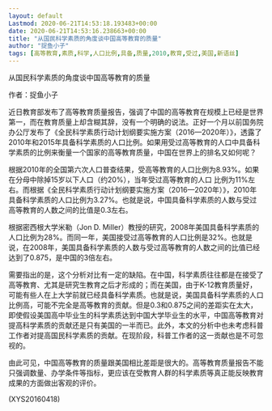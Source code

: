 ```yaml
---
layout: default
Lastmod: 2020-06-21T14:53:18.193483+00:00
date: 2020-06-21T14:53:16.238663+00:00
title: "从国民科学素质的角度谈中国高等教育的质量"
author: "捉鱼小子"
tags: [高等教育,素质,科学,人口比例,具备,质量,2010,教育,受过,美国,新语丝]
---
```


从国民科学素质的角度谈中国高等教育的质量

作者：捉鱼小子

近日教育部发布了高等教育质量报告，强调了中国的高等教育在规模上已经是世界第一，而在教育质量上却含糊其辞，没有一个明确的说法。正好一个月以前国务院办公厅发布了《全民科学素质行动计划纲要实施方案（2016—2020年）》，透露了2010年和2015年具备科学素质的人口比例。如果用受过高等教育的人口中具备科学素质的比例来衡量一个国家的高等教育质量，中国在世界上的排名又如何呢？

根据2010年的全国第六次人口普查结果，受高等教育的人口比例为8.93%。如果在分母中除掉15岁以下人口（约20%），当年受过高等教育的人口 比例为11%左右。而根据《全民科学素质行动计划纲要实施方案（2016—2020年）》，2010年具备科学素质的人口比例为3.27%。也就是说，中国具备科学素质的人数与受过高等教育的人数之间的比值是0.3左右。

根据密西根大学米勒（Jon D. Miller）教授的研究，2008年美国具备科学素质的人口比例为28%。而同一年，美国接受过高等教育的人口比例是32%。也就是说，在2008年，美国具备科学素质的人数与受过高等教育的人数之间的比值已经达到了0.875，是中国的3倍左右。

需要指出的是，这个分析对比有一定的缺陷。在中国，科学素质往往都是在接受了高等教育、尤其是研究生教育之后才形成的；而在美国，由于K-12教育质量好，可能有些人在上大学前就已经具备科学素质。也就是说，美国具备科学素质的人口比例高，可能不完全是高等教育的贡献。但是0.3和0.875之间的差距实在太大，即使假设美国高中毕业生的科学素质达到中国大学毕业生的水平，中国高等教育对提高科学素质的贡献还是只有美国的一半而已。此外，本文的分析中也未考虑科普工作者对提高国民科学素质的贡献。在现阶段，科普工作者的这一贡献也是不可忽视的。

由此可见，中国高等教育的质量跟美国相比差距是很大的。高等教育质量报告不能只强调数量、办学条件等指标，更应该在受教育人群的科学素质等真正能反映教育成果的方面做出客观的评价。

(XYS20160418)

